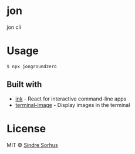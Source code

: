 # jon  

jon cli

# Usage

```$ npx jongroundzero```

## Built with

- [ink](https://github.com/vadimdemedes/ink) - React for interactive command-line apps
- [terminal-image](https://github.com/sindresorhus/terminal-image) - Display images in the terminal


# License  
MIT © [Sindre Sorhus](https://sindresorhus.com)